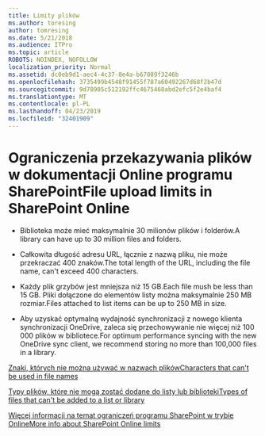 ```yaml
---
title: Limity plików
ms.author: toresing
author: tomresing
ms.date: 5/21/2018
ms.audience: ITPro
ms.topic: article
ROBOTS: NOINDEX, NOFOLLOW
localization_priority: Normal
ms.assetid: dc0eb9d1-aec4-4c37-8e4a-b67089f3246b
ms.openlocfilehash: 3735499b4548f91455f787a60492267d68f2b47d
ms.sourcegitcommit: 9d78905c512192ffc4675468abd2efc5f2e4baf4
ms.translationtype: MT
ms.contentlocale: pl-PL
ms.lasthandoff: 04/23/2019
ms.locfileid: "32401909"
---
```

# <a name="file-upload-limits-in-sharepoint-online"></a><span data-ttu-id="638f2-102">Ograniczenia przekazywania plików w dokumentacji Online programu SharePoint</span><span class="sxs-lookup"><span data-stu-id="638f2-102">File upload limits in SharePoint Online</span></span>

- <span data-ttu-id="638f2-103">Biblioteka może mieć maksymalnie 30 milionów plików i folderów.</span><span class="sxs-lookup"><span data-stu-id="638f2-103">A library can have up to 30 million files and folders.</span></span>
    
- <span data-ttu-id="638f2-104">Całkowita długość adresu URL, łącznie z nazwą pliku, nie może przekraczać 400 znaków.</span><span class="sxs-lookup"><span data-stu-id="638f2-104">The total length of the URL, including the file name, can't exceed 400 characters.</span></span>
    
- <span data-ttu-id="638f2-105">Każdy plik grzybów jest mniejsza niż 15 GB.</span><span class="sxs-lookup"><span data-stu-id="638f2-105">Each file mush be less than 15 GB.</span></span> <span data-ttu-id="638f2-106">Pliki dołączone do elementów listy można maksymalnie 250 MB rozmiar.</span><span class="sxs-lookup"><span data-stu-id="638f2-106">Files attached to list items can be up to 250 MB in size.</span></span>
    
- <span data-ttu-id="638f2-107">Aby uzyskać optymalną wydajność synchronizacji z nowego klienta synchronizacji OneDrive, zaleca się przechowywanie nie więcej niż 100 000 plików w bibliotece.</span><span class="sxs-lookup"><span data-stu-id="638f2-107">For optimum performance syncing with the new OneDrive sync client, we recommend storing no more than 100,000 files in a library.</span></span> 
    
[<span data-ttu-id="638f2-108">Znaki, których nie można używać w nazwach plików</span><span class="sxs-lookup"><span data-stu-id="638f2-108">Characters that can't be used in file names</span></span>](https://go.microsoft.com/fwlink/?linkid=866430)
  
[<span data-ttu-id="638f2-109">Typy plików, które nie mogą zostać dodane do listy lub biblioteki</span><span class="sxs-lookup"><span data-stu-id="638f2-109">Types of files that can't be added to a list or library</span></span>](https://go.microsoft.com/fwlink/?linkid=273757)
  
[<span data-ttu-id="638f2-110">Więcej informacji na temat ograniczeń programu SharePoint w trybie Online</span><span class="sxs-lookup"><span data-stu-id="638f2-110">More info about SharePoint Online limits</span></span>](https://go.microsoft.com/fwlink/?linkid=271273)
  

